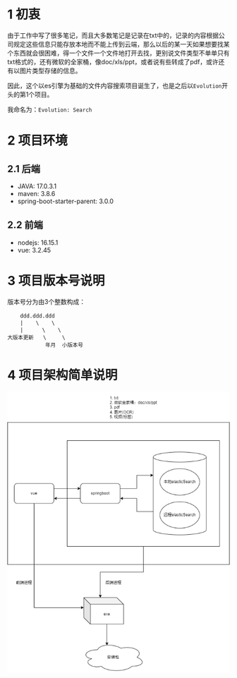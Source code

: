 # 1 初衷

由于工作中写了很多笔记，而且大多数笔记是记录在txt中的，记录的内容根据公司规定这些信息只能存放本地而不能上传到云端，那么以后的某一天如果想要找某个东西就会很困难，得一个文件一个文件地打开去找，更别说文件类型不单单只有txt格式的，还有微软的全家桶，像doc/xls/ppt，或者说有些转成了pdf，或许还有以图片类型存储的信息。

因此，这个以es引擎为基础的文件内容搜索项目诞生了，也是之后以`Evolution`开头的第1个项目。

我命名为：`Evolution: Search`

# 2 项目环境

## 2.1 后端

* JAVA: 17.0.3.1
* maven: 3.8.6
* spring-boot-starter-parent: 3.0.0

## 2.2 前端

* nodejs: 16.15.1
* vue: 3.2.45

# 3 项目版本号说明

版本号分为由3个整数构成：

```
    ddd.ddd.ddd
    |    \    \
    |      \    \
大版本更新   \     \
            年月  小版本号
```

# 4 项目架构简单说明

![](./docs/img/evolutionSearch架构v1.0.png)